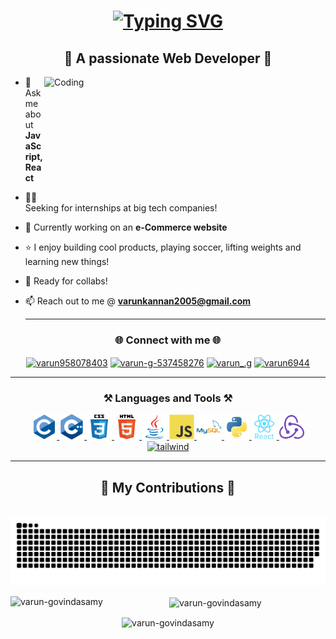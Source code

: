 
<h1 align="center"><a href="https://git.io/typing-svg"><img src="https://readme-typing-svg.herokuapp.com?font=Fira+Code&weight=700&pause=1000&center=true&vCenter=true&random=false&width=435&lines=Hello+There!%F0%9F%91%8B+I'm+Varun;Web+Developer!" alt="Typing SVG" /></a></h1>
<h2 align="center">🌟 A passionate <emp>Web Developer 🌟</emp></h3>
<img align = "right" alt = "Coding" width = "450" height = "200"  src = "https://camo.githubusercontent.com/deae7e77ed06c8409537b01cfa9fae37278f26e313b0aaf8983c6c41c6fc23dd/68747470733a2f2f63646e622e61727473746174696f6e2e636f6d2f702f6173736574732f696d616765732f696d616765732f3034382f3238322f3733332f6f726967696e616c2f6578636570747265612d67616d6572726f6f6d2d312d7265766973696f6e65642d302e6769663f31363439373631313035"/>

- 💬 Ask me about **JavaScript, React**
- 👨‍💻 Seeking for internships at big tech companies!
- 🛒 Currently working on an **e-Commerce website**
- ⭐ I enjoy building cool products, playing soccer, lifting weights and learning new things!
- 👯 Ready for collabs!
- 📫 Reach out to me @  **varunkannan2005@gmail.com**

  <hr width=  "100%" >

<h3 align="center"> 🌐 Connect with me 🌐</h3>
<p align="center">
<a href="https://twitter.com/varun958078403" target="blank"><img align="center" src="https://raw.githubusercontent.com/rahuldkjain/github-profile-readme-generator/master/src/images/icons/Social/twitter.svg" alt="varun958078403" height="30" width="40" /></a>
<a href="https://linkedin.com/in/varun-g-537458276" target="blank"><img align="center" src="https://raw.githubusercontent.com/rahuldkjain/github-profile-readme-generator/master/src/images/icons/Social/linked-in-alt.svg" alt="varun-g-537458276" height="30" width="40" /></a>
<a href="https://instagram.com/varun_.g" target="blank"><img align="center" src="https://raw.githubusercontent.com/rahuldkjain/github-profile-readme-generator/master/src/images/icons/Social/instagram.svg" alt="varun_.g" height="30" width="40" /></a>
<a href="https://discord.gg/varun6944" target="blank"><img align="center" src="https://raw.githubusercontent.com/rahuldkjain/github-profile-readme-generator/master/src/images/icons/Social/discord.svg" alt="varun6944" height="30" width="40" /></a>
</p>
 <hr width=  "100%" >
<h3 align="center">⚒️ Languages and Tools ⚒️</h3>
<p align="center"> <a href="https://www.cprogramming.com/" target="_blank" rel="noreferrer"> <img src="https://raw.githubusercontent.com/devicons/devicon/master/icons/c/c-original.svg" alt="c" width="40" height="40"/> </a> <a href="https://www.w3schools.com/cpp/" target="_blank" rel="noreferrer"> <img src="https://raw.githubusercontent.com/devicons/devicon/master/icons/cplusplus/cplusplus-original.svg" alt="cplusplus" width="40" height="40"/> </a> <a href="https://www.w3schools.com/css/" target="_blank" rel="noreferrer"> <img src="https://raw.githubusercontent.com/devicons/devicon/master/icons/css3/css3-original-wordmark.svg" alt="css3" width="40" height="40"/> </a> <a href="https://www.w3.org/html/" target="_blank" rel="noreferrer"> <img src="https://raw.githubusercontent.com/devicons/devicon/master/icons/html5/html5-original-wordmark.svg" alt="html5" width="40" height="40"/> </a> <a href="https://www.java.com" target="_blank" rel="noreferrer"> <img src="https://raw.githubusercontent.com/devicons/devicon/master/icons/java/java-original.svg" alt="java" width="40" height="40"/> </a> <a href="https://developer.mozilla.org/en-US/docs/Web/JavaScript" target="_blank" rel="noreferrer"> <img src="https://raw.githubusercontent.com/devicons/devicon/master/icons/javascript/javascript-original.svg" alt="javascript" width="40" height="40"/> </a> <a href="https://www.mysql.com/" target="_blank" rel="noreferrer"> <img src="https://raw.githubusercontent.com/devicons/devicon/master/icons/mysql/mysql-original-wordmark.svg" alt="mysql" width="40" height="40"/> </a> <a href="https://www.python.org" target="_blank" rel="noreferrer"> <img src="https://raw.githubusercontent.com/devicons/devicon/master/icons/python/python-original.svg" alt="python" width="40" height="40"/> </a> <a href="https://reactjs.org/" target="_blank" rel="noreferrer"> <img src="https://raw.githubusercontent.com/devicons/devicon/master/icons/react/react-original-wordmark.svg" alt="react" width="40" height="40"/> </a> <a href="https://redux.js.org" target="_blank" rel="noreferrer"> <img src="https://raw.githubusercontent.com/devicons/devicon/master/icons/redux/redux-original.svg" alt="redux" width="40" height="40"/> </a> <a href="https://tailwindcss.com/" target="_blank" rel="noreferrer"> <img src="https://www.vectorlogo.zone/logos/tailwindcss/tailwindcss-icon.svg" alt="tailwind" width="40" height="40"/> </a> </p>
 <hr width=  "100%" >

<div align="center">
  <h2>🐍 My Contributions 🐍</h2>
  <br>
  <img alt="snake eating my contributions" src="https://raw.githubusercontent.com/Varun-Govindasamy/Varun-Govindasamy/output/github-contribution-grid-snake.svg" />

<p><img align="left" src="https://github-readme-stats.vercel.app/api/top-langs?username=varun-govindasamy&show_icons=true&locale=en&layout=compact" alt="varun-govindasamy" /></p>

<p>&nbsp;<img align="center" src="https://github-readme-stats.vercel.app/api?username=varun-govindasamy&show_icons=true&locale=en" alt="varun-govindasamy" /></p>

<p><img align="center" src="https://github-readme-streak-stats.herokuapp.com/?user=varun-govindasamy&" alt="varun-govindasamy" /></p>
